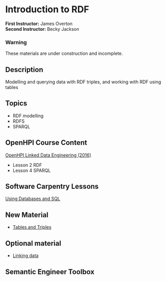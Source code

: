 # Introduction to RDF

**First Instructor:** James Overton  
**Second Instructor:** Becky Jackson  

### Warning
These materials are under construction and incomplete.
	
## Description
Modelling and querying data with RDF triples, and working with RDF using tables

## Topics
- RDF modelling
- RDFS
- SPARQL

## OpenHPI Course Content

[OpenHPI Linked Data Engineering (2016)](https://open.hpi.de/courses/semanticweb2016)

- Lesson 2 RDF
- Lesson 4 SPARQL

## Software Carpentry Lessons
[Using Databases and SQL](http://swcarpentry.github.io/sql-novice-survey/)

## New Material
- [Tables and Triples](https://oboacademy.github.io/obook/reference/tables-and-triples/)

## Optional material
- [Linking data](https://oboacademy.github.io/obook/tutorial/linking-data/)

## Semantic Engineer Toolbox



